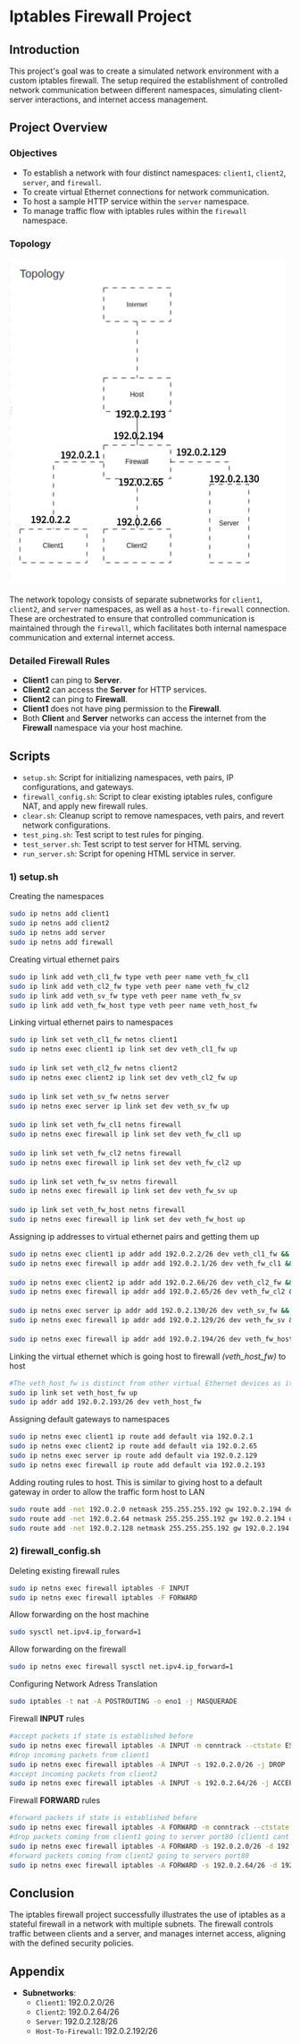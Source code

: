 # Iptables Firewall Project

## Introduction

This project's goal was to create a simulated network environment with a custom iptables firewall. The setup required the establishment of controlled network communication between different namespaces, simulating client-server interactions, and internet access management.

## Project Overview

### Objectives

- To establish a network with four distinct namespaces: `client1`, `client2`, `server`, and `firewall`.
- To create virtual Ethernet connections for network communication.
- To host a sample HTTP service within the `server` namespace.
- To manage traffic flow with iptables rules within the `firewall` namespace.

### Topology

![Final Network Topology](topology.png)

The network topology consists of separate subnetworks for `client1`, `client2`, and `server` namespaces, as well as a `host-to-firewall` connection. These are orchestrated to ensure that controlled communication is maintained through the `firewall`, which facilitates both internal namespace communication and external internet access.

### Detailed Firewall Rules

- **Client1** can ping to **Server**.
- **Client2** can access the **Server** for HTTP services.
- **Client2** can ping to **Firewall**.
- **Client1** does not have ping permission to the **Firewall**.
- Both **Client** and **Server** networks can access the internet from the **Firewall** namespace via your host machine.


## Scripts

- `setup.sh`: Script for initializing namespaces, veth pairs, IP configurations, and gateways.
- `firewall_config.sh`: Script to clear existing iptables rules, configure NAT, and apply new firewall rules.
- `clear.sh`: Cleanup script to remove namespaces, veth pairs, and revert network configurations.
- `test_ping.sh`: Test script to test rules for pinging.
- `test_server.sh`: Test script to test server for HTML serving.
- `run_server.sh`: Script for opening HTML service in server.

### 1) setup.sh
Creating the namespaces

```bash
sudo ip netns add client1
sudo ip netns add client2
sudo ip netns add server
sudo ip netns add firewall
```

Creating virtual ethernet pairs
```bash
sudo ip link add veth_cl1_fw type veth peer name veth_fw_cl1
sudo ip link add veth_cl2_fw type veth peer name veth_fw_cl2
sudo ip link add veth_sv_fw type veth peer name veth_fw_sv
sudo ip link add veth_fw_host type veth peer name veth_host_fw
```

Linking virtual ethernet pairs to namespaces
```bash
sudo ip link set veth_cl1_fw netns client1
sudo ip netns exec client1 ip link set dev veth_cl1_fw up

sudo ip link set veth_cl2_fw netns client2
sudo ip netns exec client2 ip link set dev veth_cl2_fw up

sudo ip link set veth_sv_fw netns server
sudo ip netns exec server ip link set dev veth_sv_fw up

sudo ip link set veth_fw_cl1 netns firewall
sudo ip netns exec firewall ip link set dev veth_fw_cl1 up

sudo ip link set veth_fw_cl2 netns firewall
sudo ip netns exec firewall ip link set dev veth_fw_cl2 up

sudo ip link set veth_fw_sv netns firewall
sudo ip netns exec firewall ip link set dev veth_fw_sv up

sudo ip link set veth_fw_host netns firewall
sudo ip netns exec firewall ip link set dev veth_fw_host up
```

Assigning ip addresses to virtual ethernet pairs and getting them up
```bash
sudo ip netns exec client1 ip addr add 192.0.2.2/26 dev veth_cl1_fw && sudo ip netns exec client1 ip link set dev veth_cl1_fw up
sudo ip netns exec firewall ip addr add 192.0.2.1/26 dev veth_fw_cl1 && sudo ip netns exec firewall ip link set dev veth_fw_cl1 up

sudo ip netns exec client2 ip addr add 192.0.2.66/26 dev veth_cl2_fw && sudo ip netns exec client2 ip link set dev veth_cl2_fw up
sudo ip netns exec firewall ip addr add 192.0.2.65/26 dev veth_fw_cl2 && sudo ip netns exec firewall ip link set dev veth_fw_cl2 up

sudo ip netns exec server ip addr add 192.0.2.130/26 dev veth_sv_fw && sudo ip netns exec server ip link set dev veth_sv_fw up
sudo ip netns exec firewall ip addr add 192.0.2.129/26 dev veth_fw_sv && sudo ip netns exec firewall ip link set dev veth_fw_sv up

sudo ip netns exec firewall ip addr add 192.0.2.194/26 dev veth_fw_host && sudo ip netns exec firewall ip link set dev veth_fw_host up
```

Linking the virtual ethernet which is going host to firewall _(veth_host_fw)_ to host
```bash
#The veth_host_fw is distinct from other virtual Ethernet devices as it is the only one linked directly to the host.
sudo ip link set veth_host_fw up
sudo ip addr add 192.0.2.193/26 dev veth_host_fw
```

Assigning default gateways to namespaces
```bash
sudo ip netns exec client1 ip route add default via 192.0.2.1
sudo ip netns exec client2 ip route add default via 192.0.2.65
sudo ip netns exec server ip route add default via 192.0.2.129
sudo ip netns exec firewall ip route add default via 192.0.2.193
```

Adding routing rules to host. This is similar to giving host to a default gateway in order to allow the traffic form host to LAN
```bash
sudo route add -net 192.0.2.0 netmask 255.255.255.192 gw 192.0.2.194 dev veth_host_fw
sudo route add -net 192.0.2.64 netmask 255.255.255.192 gw 192.0.2.194 dev veth_host_fw
sudo route add -net 192.0.2.128 netmask 255.255.255.192 gw 192.0.2.194 dev veth_host_fw
```
### 2) firewall_config.sh
Deleting existing firewall rules
```bash
sudo ip netns exec firewall iptables -F INPUT
sudo ip netns exec firewall iptables -F FORWARD
```
Allow forwarding on the host machine
```bash
sudo sysctl net.ipv4.ip_forward=1
```
Allow forwarding on the firewall
```bash
sudo ip netns exec firewall sysctl net.ipv4.ip_forward=1
```
Configuring Network Adress Translation
```bash
sudo iptables -t nat -A POSTROUTING -o eno1 -j MASQUERADE
```
Firewall **INPUT** rules
```bash
#accept packets if state is established before
sudo ip netns exec firewall iptables -A INPUT -m conntrack --ctstate ESTABLISHED,RELATED -j ACCEPT
#drop incoming packets from client1
sudo ip netns exec firewall iptables -A INPUT -s 192.0.2.0/26 -j DROP
#accept incoming packets from client2
sudo ip netns exec firewall iptables -A INPUT -s 192.0.2.64/26 -j ACCEPT
```
Firewall **FORWARD** rules
```bash
#forward packets if state is established before
sudo ip netns exec firewall iptables -A FORWARD -m conntrack --ctstate ESTABLISHED,RELATED -j ACCEPT
#drop packets coming from client1 going to server port80 (client1 cant access to server for http)
sudo ip netns exec firewall iptables -A FORWARD -s 192.0.2.0/26 -d 192.0.2.128/26 -p tcp --dport 80 -j DROP
#forward packets coming from client2 going to servers port80
sudo ip netns exec firewall iptables -A FORWARD -s 192.0.2.64/26 -d 192.0.2.128/26 -p tcp --dport 80 -j ACCEPT
```
## Conclusion

The iptables firewall project successfully illustrates the use of iptables as a stateful firewall in a network with multiple subnets. The firewall controls traffic between clients and a server, and manages internet access, aligning with the defined security policies.

## Appendix

- **Subnetworks**:
  - `Client1`: 192.0.2.0/26
  - `Client2`: 192.0.2.64/26
  - `Server`: 192.0.2.128/26
  - `Host-To-Firewall`: 192.0.2.192/26
